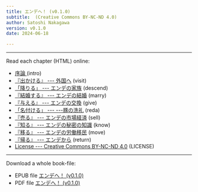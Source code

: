 ```yaml
---
title: エンデへ！ (v0.1.0)
subtitle:  (Creative Commons BY-NC-ND 4.0)
author: Satoshi Nakagawa
version: v0.1.0
date: 2024-06-18

---
```




-----

Read each chapter (HTML) online:

- [序論 ](intro.md) (intro) 
- [『出かける』  --- 外国へ](visit.md) (visit) 
- [「降りる」  --- エンデの家族](descend.md) (descend) 
- [『結婚する』  --- エンデの結婚](marry.md) (marry) 
- [『与える』  --- エンデの交換](give.md) (give) 
- [「名付ける」  --- ---豚の洗礼](reda.md) (reda) 
- [『売る』  --- エンデの市場経済](sell.md) (sell) 
- [『知る』  --- エンデの秘密の知識](know.md) (know) 
- [『移る』  --- エンデの労働移民](move.md) (move) 
- [『帰る』  --- エンデから](return.md) (return) 
- [License  --- Creative Commons BY-NC-ND 4.0](LICENSE.md) (LICENSE) 

-----

Download a whole book-file:
        
- EPUB file [エンデへ！ (v0.1.0)](00BOOK-ende.cover.epub)
- PDF file [エンデへ！ (v0.1.0)](00BOOK-ende.pdf)

